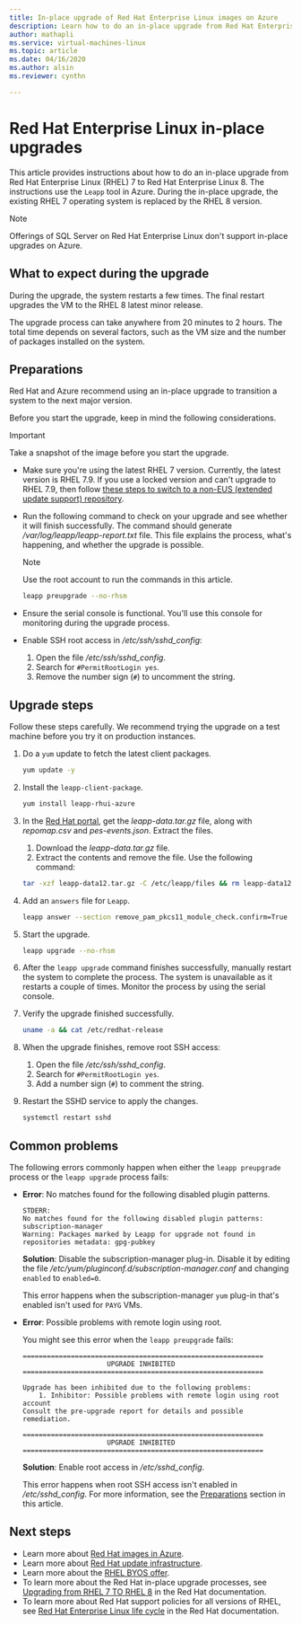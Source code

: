 ```yaml
---
title: In-place upgrade of Red Hat Enterprise Linux images on Azure
description: Learn how to do an in-place upgrade from Red Hat Enterprise 7.x images to the latest 8.x version.
author: mathapli
ms.service: virtual-machines-linux
ms.topic: article
ms.date: 04/16/2020
ms.author: alsin
ms.reviewer: cynthn

---
```


# Red Hat Enterprise Linux in-place upgrades

This article provides instructions about how to do an in-place upgrade from Red Hat Enterprise Linux (RHEL) 7 to Red Hat Enterprise Linux 8. The instructions use the `Leapp` tool in Azure. During the in-place upgrade, the existing RHEL 7 operating system is replaced by the RHEL 8 version.

>[!Note] 
> Offerings of SQL Server on Red Hat Enterprise Linux don't support in-place upgrades on Azure.

## What to expect during the upgrade
During the upgrade, the system restarts a few times. The final restart upgrades the VM to the RHEL 8 latest minor release. 

The upgrade process can take anywhere from 20 minutes to 2 hours. The total time depends on several factors, such as the VM size and the number of packages installed on the system.

## Preparations
Red Hat and Azure recommend using an in-place upgrade to transition a system to the next major version. 

Before you start the upgrade, keep in mind the following considerations. 

>[!Important] 
> Take a snapshot of the image before you start the upgrade.

* Make sure you're using the latest RHEL 7 version. Currently, the latest version is RHEL 7.9. If you use a locked version and can't upgrade to RHEL 7.9, then follow [these steps to switch to a non-EUS (extended update support) repository](https://docs.microsoft.com/azure/virtual-machines/workloads/redhat/redhat-rhui#switch-a-rhel-7x-vm-back-to-non-eus-remove-a-version-lock).

* Run the following command to check on your upgrade and see whether it will finish successfully. The command should generate */var/log/leapp/leapp-report.txt* file. This file explains the process, what's happening, and whether the upgrade is possible.

    >[!NOTE]
    > Use the root account to run the commands in this article. 

    ```bash
    leapp preupgrade --no-rhsm
    ```
* Ensure the serial console is functional. You'll use this console for monitoring during the upgrade process.

* Enable SSH root access in */etc/ssh/sshd_config*:
    1. Open the file */etc/ssh/sshd_config*.
    1. Search for `#PermitRootLogin yes`.
    1. Remove the number sign (`#`) to uncomment the string.

## Upgrade steps

Follow these steps carefully. We recommend trying the upgrade on a test machine before you try it on production instances.

1. Do a `yum` update to fetch the latest client packages.
    ```bash
    yum update -y
    ```

1. Install the `leapp-client-package`.
    ```bash
    yum install leapp-rhui-azure
    ```
    
1. In the [Red Hat portal](https://access.redhat.com/articles/3664871), get the *leapp-data.tar.gz* file, along with *repomap.csv* and *pes-events.json*. Extract the files.
    1. Download the *leapp-data.tar.gz* file.
    1. Extract the contents and remove the file. Use the following command:
    ```bash
    tar -xzf leapp-data12.tar.gz -C /etc/leapp/files && rm leapp-data12.tar.gz
    ```

1. Add an `answers` file for `Leapp`.
    ```bash
    leapp answer --section remove_pam_pkcs11_module_check.confirm=True --add
    ``` 

1. Start the upgrade.
    ```bash
    leapp upgrade --no-rhsm
    ```
1.  After the `leapp upgrade` command finishes successfully, manually restart the system to complete the process. The system is unavailable as it restarts a couple of times. Monitor the process by using the serial console.

1.  Verify the upgrade finished successfully.
    ```bash
    uname -a && cat /etc/redhat-release
    ```

1. When the upgrade finishes, remove root SSH access:
    1. Open the file */etc/ssh/sshd_config*.
    1. Search for `#PermitRootLogin yes`.
    1. Add a number sign (`#`) to comment the string.

1. Restart the SSHD service to apply the changes.
    ```bash
    systemctl restart sshd
    ```
## Common problems

The following errors commonly happen when either the `leapp preupgrade` process or the `leapp upgrade` process fails:

* **Error**: No matches found for the following disabled plugin patterns.

    ```plaintext
    STDERR:
    No matches found for the following disabled plugin patterns: subscription-manager
    Warning: Packages marked by Leapp for upgrade not found in repositories metadata: gpg-pubkey
    ```

    **Solution**: Disable the subscription-manager plug-in. Disable it by editing the file */etc/yum/pluginconf.d/subscription-manager.conf* and changing `enabled` to `enabled=0`.

    This error happens when the subscription-manager `yum` plug-in that's enabled isn't used for `PAYG` VMs.

* **Error**: Possible problems with remote login using root.

    You might see this error when the `leapp preupgrade` fails:

    ```structured-text
    ============================================================
                         UPGRADE INHIBITED
    ============================================================
    
    Upgrade has been inhibited due to the following problems:
        1. Inhibitor: Possible problems with remote login using root account
    Consult the pre-upgrade report for details and possible remediation.
    
    ============================================================
                         UPGRADE INHIBITED
    ============================================================
    ```
    **Solution**: Enable root access in */etc/sshd_config*.

    This error happens when root SSH access isn't enabled in */etc/sshd_config*. For more information, see the [Preparations](#preparations) section in this article. 


## Next steps
* Learn more about [Red Hat images in Azure](./redhat-images.md).
* Learn more about [Red Hat update infrastructure](./redhat-rhui.md).
* Learn more about the [RHEL BYOS offer](./byos.md).
* To learn more about the Red Hat in-place upgrade processes, see [Upgrading from RHEL 7 TO RHEL 8](https://access.redhat.com/documentation/en-us/red_hat_enterprise_linux/8/html-single/upgrading_from_rhel_7_to_rhel_8/index) in the Red Hat documentation.
* To learn more about Red Hat support policies for all versions of RHEL, see [Red Hat Enterprise Linux life cycle](https://access.redhat.com/support/policy/updates/errata) in the Red Hat documentation.
